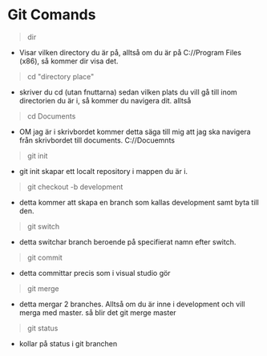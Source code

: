 # Git Comands

> dir

- Visar vilken directory du är på, alltså om du är på C://Program Files (x86), så kommer dir visa det.

> cd "directory place"

- skriver du cd (utan fnuttarna) sedan vilken plats du vill gå till inom directorien du är i, så kommer du navigera dit. alltså

> cd Documents

- OM jag är i skrivbordet kommer detta säga till mig att jag ska navigera från skrivbordet till documents. C://Docuemnts

> git init

- git init skapar ett localt repository i mappen du är i.

> git checkout -b development

- detta kommer att skapa en branch som kallas development samt byta till den.

> git switch

- detta switchar branch beroende på specifierat namn efter switch.

> git commit

- detta committar precis som i visual studio gör

> git merge

- detta mergar 2 branches. Alltså om du är inne i development och vill merga med master. så blir det git merge master

> git status

- kollar på status i git branchen
